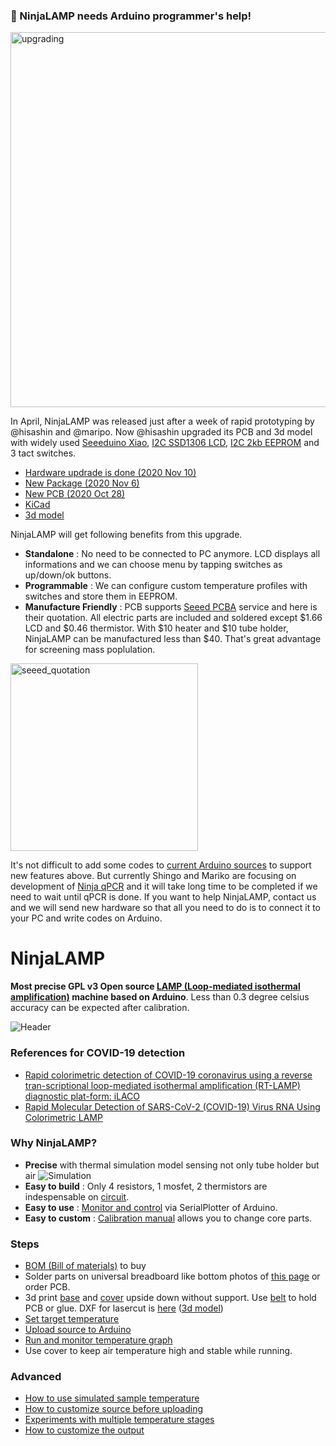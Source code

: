 ### :izakaya_lantern: NinjaLAMP needs Arduino programmer's help!

<img src="https://github.com/hisashin/NinjaLAMP/blob/master/images/upgrading.jpg" alt="upgrading" width="600">

In April, NinjaLAMP was released just after a week of rapid prototyping by @hisashin and @maripo. Now @hisashin upgraded its PCB and 3d model with widely used [Seeeduino Xiao](https://wiki.seeedstudio.com/Seeeduino-XIAO/), [I2C SSD1306 LCD](https://www.aliexpress.com/item/33028828291.html?spm=a2g0s.9042311.0.0.26274c4dPiM0Ki), [I2C 2kb EEPROM](https://www.digikey.com/en/products/detail/stmicroelectronics/M24C02-RMN6TP/2038677) and 3 tact switches.
- [Hardware updrade is done (2020 Nov 10)](https://www.facebook.com/hisakawa/posts/10158727487954481)
- [New Package (2020 Nov 6)](https://www.facebook.com/hisakawa/posts/10158717794254481)
- [New PCB (2020 Oct 28)](https://www.facebook.com/hisakawa/posts/10158696375544481)
- [KiCad](https://github.com/hisashin/NinjaLAMP/tree/master/kicad/NinjaLAMP)
- [3d model](https://gallery.autodesk.com/projects/149287/ninjalamp)

NinjaLAMP will get following benefits from this upgrade.
- **Standalone** : No need to be connected to PC anymore. LCD displays all informations and we can choose menu by tapping switches as up/down/ok buttons.
- **Programmable** : We can configure custom temperature profiles with switches and store them in EEPROM.
- **Manufacture Friendly** : PCB supports [Seeed PCBA](https://www.seeedstudio.com/prototype-pcb-assembly.html) service and here is their quotation. All electric parts are included and soldered except $1.66 LCD and $0.46 thermistor. With $10 heater and $10 tube holder, NinjaLAMP can be manufactured less than $40. That's great advantage for screening mass poplulation.

<img src="https://github.com/hisashin/NinjaLAMP/blob/master/images/seeed_quotation.jpg" alt="seeed_quotation" width="300">

It's not difficult to add some codes to [current Arduino sources](https://github.com/hisashin/NinjaLAMP/tree/master/arduino) to support new features above. But currently Shingo and Mariko are focusing on development of [Ninja qPCR](https://hackaday.io/project/174501-covid-19-detectors-300-real-time-pcr-50-lamp/) and it will take long time to be completed if we need to wait until qPCR is done.
If you want to help NinjaLAMP, contact us and we will send new hardware so that all you need to do is to connect it to your PC and write codes on Arduino.

# NinjaLAMP

**Most precise GPL v3 Open source [LAMP (Loop-mediated isothermal amplification)](https://en.wikipedia.org/wiki/Loop-mediated_isothermal_amplification) machine based on Arduino**. Less than 0.3 degree celsius accuracy can be expected after calibration.

![Header](https://github.com/hisashin/NinjaLAMP/blob/master/images/header.png "header")

### References for COVID-19 detection

- [Rapid colorimetric detection of COVID-19 coronavirus using a reverse tran-scriptional loop-mediated isothermal amplification (RT-LAMP) diagnostic plat-form: iLACO](https://www.medrxiv.org/content/10.1101/2020.02.20.20025874v1)
- [Rapid Molecular Detection of SARS-CoV-2 (COVID-19) Virus RNA Using Colorimetric LAMP](https://www.medrxiv.org/content/10.1101/2020.02.20.20025874v1)

### Why NinjaLAMP?
- **Precise** with thermal simulation model sensing not only tube holder but air
![Simulation](https://raw.githubusercontent.com/hisashin/NinjaLAMP/master/images/heat_simulation/illustration_s.png)
- **Easy to build** : Only 4 resistors, 1 mosfet, 2 thermistors are indespensable on [circuit](https://github.com/hisashin/NinjaLAMP/tree/master/eagle).
- **Easy to use** : [Monitor and control](https://github.com/hisashin/NinjaLAMP/wiki/Run-and-monitor-temperature-graph) via SerialPlotter of Arduino.
- **Easy to custom** : [Calibration manual](https://github.com/hisashin/NinjaLAMP/wiki/How-to-use-simulated-sample-temperature) allows you to change core parts.

### Steps

- [BOM (Bill of materials)](https://github.com/hisashin/NinjaLAMP/wiki/BOM,-Bill-of-Materials) to buy
- Solder parts on universal breadboard like bottom photos of [this page](https://github.com/hisashin/NinjaLAMP/tree/master/eagle) or order PCB.
- 3d print [base](https://github.com/hisashin/NinjaLAMP/blob/master/3d/4x4_3d_base.stl) and [cover](https://github.com/hisashin/NinjaLAMP/blob/master/3d/4x4_3d_cover.stl) upside down without support. Use [belt](https://github.com/hisashin/NinjaLAMP/blob/master/3d/4x4_3d_belt.stl) to hold PCB or glue. DXF for lasercut is [here](https://github.com/hisashin/NinjaLAMP/tree/master/dxf) ([3d model](https://gallery.autodesk.com/projects/149287/ninjalamp))
- [Set target temperature](https://github.com/hisashin/NinjaLAMP/wiki/How-to-customize-source-before-uploading)
- [Upload source to Arduino](https://github.com/hisashin/NinjaLAMP/wiki/How-to-upload-the-software)
- [Run and monitor temperature graph](https://github.com/hisashin/NinjaLAMP/wiki/Run-and-monitor-temperature-graph)
- Use cover to keep air temperature high and stable while running.

### Advanced

- [How to use simulated sample temperature](https://github.com/hisashin/NinjaLAMP/wiki/How-to-use-simulated-sample-temperature)
- [How to customize source before uploading](https://github.com/hisashin/NinjaLAMP/wiki/How-to-customize-source-before-uploading)
- [Experiments with multiple temperature stages](https://github.com/hisashin/NinjaLAMP/wiki/Experiments-with-multiple-temperature-stages)
- [How to customize the output](https://github.com/hisashin/NinjaLAMP/wiki/Customizing-the-output)
